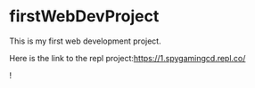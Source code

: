 # firstWebDevProject
This is my first web development project. 

Here is the link to the repl project:https://1.spygamingcd.repl.co/

!
